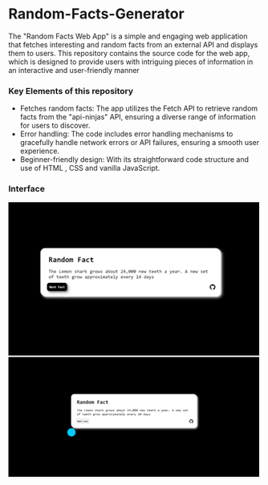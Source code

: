 # Random-Facts-Generator

The "Random Facts Web App" is a simple and engaging web application that fetches interesting and random facts from an external API and displays them to users. This repository contains the source code for the web app, which is designed to provide users with intriguing pieces of information in an interactive and user-friendly manner

### Key Elements of this repository
* Fetches random facts: The app utilizes the Fetch API to retrieve random facts from the "api-ninjas" API, ensuring a diverse range of information for users to discover.
* Error handling: The code includes error handling mechanisms to gracefully handle network errors or API failures, ensuring a smooth user experience.
* Beginner-friendly design: With its straightforward code structure and use of HTML , CSS and vanilla JavaScript.

### Interface

<img src="https://github.com/Aniike-t/Random-Facts-Generator/blob/main/FactGenerator/screenshots/2.png" width="500">

<img src="https://github.com/Aniike-t/Random-Facts-Generator/blob/main/FactGenerator/screenshots/1.png" width="500">


